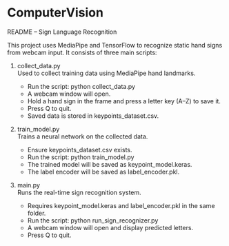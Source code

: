 # ComputerVision
README – Sign Language Recognition

This project uses MediaPipe and TensorFlow to recognize static hand signs from webcam input. It consists of three main scripts:

1. collect_data.py  
   Used to collect training data using MediaPipe hand landmarks.  
   - Run the script: python collect_data.py  
   - A webcam window will open.  
   - Hold a hand sign in the frame and press a letter key (A–Z) to save it.  
   - Press Q to quit.  
   - Saved data is stored in keypoints_dataset.csv.

2. train_model.py  
   Trains a neural network on the collected data.  
   - Ensure keypoints_dataset.csv exists.  
   - Run the script: python train_model.py  
   - The trained model will be saved as keypoint_model.keras.  
   - The label encoder will be saved as label_encoder.pkl.

3. main.py  
   Runs the real-time sign recognition system.  
   - Requires keypoint_model.keras and label_encoder.pkl in the same folder.  
   - Run the script: python run_sign_recognizer.py  
   - A webcam window will open and display predicted letters.  
   - Press Q to quit.

